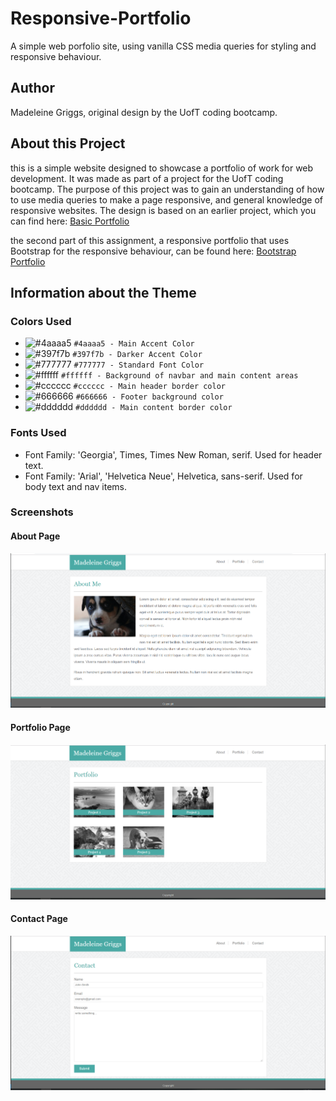 # Responsive-Portfolio
A simple web porfolio site, using vanilla CSS media queries for styling and responsive behaviour.

## Author
Madeleine Griggs, original design by the UofT coding bootcamp.

## About this Project
this is a simple website designed to showcase a portfolio of work for web development. It was made as part of a project for the UofT coding bootcamp. The purpose of this project was to gain an understanding of how to use media queries to make a page responsive, and general knowledge of responsive websites. The design is based on an earlier project, which you can find here:
[Basic Portfolio](https://typicu.github.io/Basic-Portfolio/)

the second part of this assignment, a responsive portfolio that uses Bootstrap for the responsive behaviour, can be found here:
[Bootstrap Portfolio](https://typicu.github.io/Bootstrap-Portfolio/)


## Information about the Theme

### Colors Used
- ![#4aaaa5](https://placehold.it/15/4aaaa5/000000?text=+) `#4aaaa5 - Main Accent Color`
- ![#397f7b](https://placehold.it/15/397f7b/000000?text=+) `#397f7b - Darker Accent Color`
- ![#777777](https://placehold.it/15/777777/000000?text=+) `#777777 - Standard Font Color`
- ![#ffffff](https://placehold.it/15/ffffff/000000?text=+) `#ffffff - Background of navbar and main content areas`
- ![#cccccc](https://placehold.it/15/cccccc/000000?text=+) `#cccccc - Main header border color`
- ![#666666](https://placehold.it/15/666666/000000?text=+) `#666666 - Footer background color`
- ![#dddddd](https://placehold.it/15/dddddd/000000?text=+) `#dddddd - Main content border color`

### Fonts Used
- Font Family: 'Georgia', Times, Times New Roman, serif. Used for header text.
- Font Family: 'Arial', 'Helvetica Neue', Helvetica, sans-serif. Used for body text and nav items.

### Screenshots

#### About Page

![Image of about page](assets/images/Responsive_About_Screenshot.PNG)

#### Portfolio Page

![Image of portfolio page](assets/images/Responsive_Portfolio_Screenshot.PNG)

#### Contact Page

![Image of contact page](assets/images/Responsive_Contact_Screenshot.PNG)

